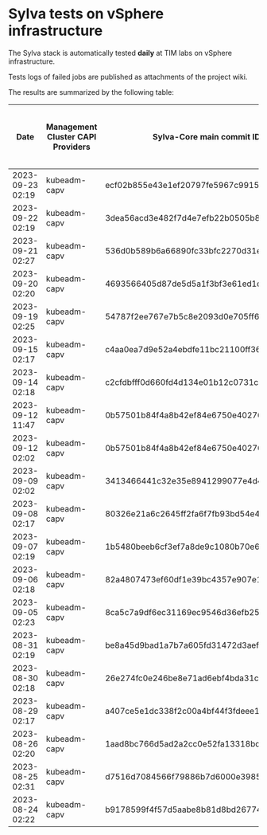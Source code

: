 # Sylva tests on vSphere infrastructure

The Sylva stack is automatically tested **daily** at TIM labs on vSphere infrastructure.

Tests logs of failed jobs are published as attachments of the project wiki.

The results are summarized by the following table:

| Date                      | Management Cluster CAPI Providers | Sylva-Core main commit ID        | Result                                       | Test logs (only for failed tests) |
|---------------------------|-----------------------------------|----------------------------------|----------------------------------------------|-----------------------------------|
|2023-09-23 02:19|kubeadm-capv|ecf02b855e43e1ef20797fe5967c99155699e8e6|:white_check_mark: success||
|2023-09-22 02:19|kubeadm-capv|3dea56acd3e482f7d4e7efb22b0505b85dbddef8|:white_check_mark: success||
|2023-09-21 02:27|kubeadm-capv|536d0b589b6a66890fc33bfc2270d31e823625d8|:white_check_mark: success||
|2023-09-20 02:20|kubeadm-capv|4693566405d87de5d5a1f3bf3e61ed1d74512b05|:white_check_mark: success||
|2023-09-19 02:25|kubeadm-capv|54787f2ee767e7b5c8e2093d0e705ff6160e41bb|:white_check_mark: success||
|2023-09-15 02:17|kubeadm-capv|c4aa0ea7d9e52a4ebdfe11bc21100ff360591bea|:white_check_mark: success||
|2023-09-14 02:18|kubeadm-capv|c2cfdbfff0d660fd4d134e01b12c0731cd7bc87c|:white_check_mark: success||
|2023-09-12 11:47|kubeadm-capv|0b57501b84f4a8b42ef84e6750e40276612ff101|:white_check_mark: success||
|2023-09-12 02:02|kubeadm-capv|0b57501b84f4a8b42ef84e6750e40276612ff101|:x: failed|[link](https://gitlab.com/sylva-projects/sylva-core/-/wikis/uploads/2b7028056ef9b08785d789a532e5bb6a/test-kubeadm-capv.zip)|
|2023-09-09 02:02|kubeadm-capv|3413466441c32e35e8941299077e4d491d97314a|:x: failed|[link](https://gitlab.com/sylva-projects/sylva-core/-/wikis/uploads/f30a414cb47627542feb5a7c4e89aa15/test-kubeadm-capv.zip)|
|2023-09-08 02:17|kubeadm-capv|80326e21a6c2645ff2fa6f7fb93bd54e448c6146|:white_check_mark: success||
|2023-09-07 02:19|kubeadm-capv|1b5480beeb6cf3ef7a8de9c1080b70e6e572b77a|:white_check_mark: success||
|2023-09-06 02:18|kubeadm-capv|82a4807473ef60df1e39bc4357e907e106ebfb45|:white_check_mark: success||
|2023-09-05 02:23|kubeadm-capv|8ca5c7a9df6ec31169ec9546d36efb2522fe3c9f|:white_check_mark: success||
|2023-08-31 02:19|kubeadm-capv|be8a45d9bad1a7b7a605fd31472d3aefa96610aa|:white_check_mark: success||
|2023-08-30 02:18|kubeadm-capv|26e274fc0e246be8e71ad6ebf4bda31c01d096ba|:white_check_mark: success||
|2023-08-29 02:17|kubeadm-capv|a407ce5e1dc338f2c00a4bf44f3fdeee135ea31e|:white_check_mark: success||
|2023-08-26 02:20|kubeadm-capv|1aad8bc766d5ad2a2cc0e52fa13318bde39c8756|:white_check_mark: success||
|2023-08-25 02:31|kubeadm-capv|d7516d7084566f79886b7d6000e3985663221d81|:white_check_mark: success||
|2023-08-24 02:22|kubeadm-capv|b9178599f4f57d5aabe8b81d8bd2677472e93847|:white_check_mark: success||

